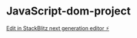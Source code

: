 # JavaScript-dom-project

[Edit in StackBlitz next generation editor ⚡️](https://stackblitz.com/~/github.com/TusharBahuguna583/JavaScript-dom-project)